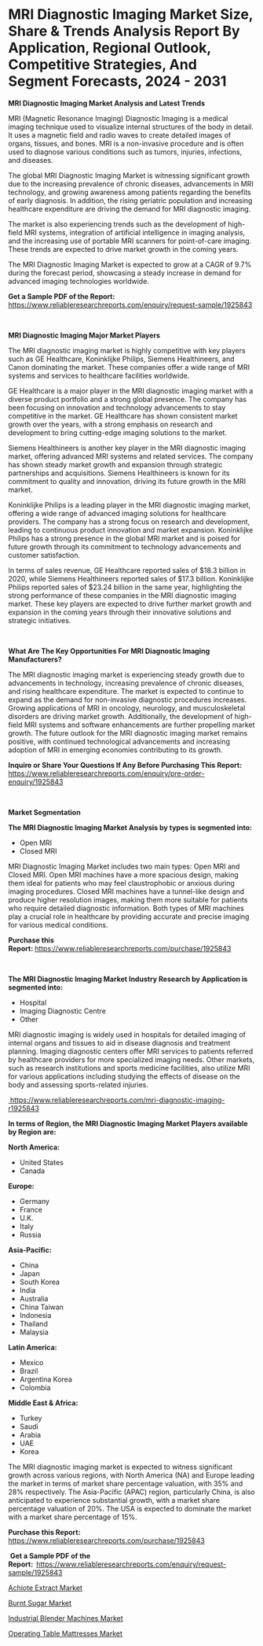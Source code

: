 <p><h1>MRI Diagnostic Imaging Market Size, Share & Trends Analysis Report By Application, Regional Outlook, Competitive Strategies, And Segment Forecasts, 2024 - 2031</h1></p><p><strong>MRI Diagnostic Imaging Market Analysis and Latest Trends</strong></p>
<p><p>MRI (Magnetic Resonance Imaging) Diagnostic Imaging is a medical imaging technique used to visualize internal structures of the body in detail. It uses a magnetic field and radio waves to create detailed images of organs, tissues, and bones. MRI is a non-invasive procedure and is often used to diagnose various conditions such as tumors, injuries, infections, and diseases.</p><p>The global MRI Diagnostic Imaging Market is witnessing significant growth due to the increasing prevalence of chronic diseases, advancements in MRI technology, and growing awareness among patients regarding the benefits of early diagnosis. In addition, the rising geriatric population and increasing healthcare expenditure are driving the demand for MRI diagnostic imaging.</p><p>The market is also experiencing trends such as the development of high-field MRI systems, integration of artificial intelligence in imaging analysis, and the increasing use of portable MRI scanners for point-of-care imaging. These trends are expected to drive market growth in the coming years.</p><p>The MRI Diagnostic Imaging Market is expected to grow at a CAGR of 9.7% during the forecast period, showcasing a steady increase in demand for advanced imaging technologies worldwide.</p></p>
<p><strong>Get a Sample PDF of the Report:&nbsp;</strong> <a href="https://www.reliableresearchreports.com/enquiry/request-sample/1925843">https://www.reliableresearchreports.com/enquiry/request-sample/1925843</a></p>
<p>&nbsp;</p>
<p><strong>MRI Diagnostic Imaging Major Market Players</strong></p>
<p><p>The MRI diagnostic imaging market is highly competitive with key players such as GE Healthcare, Koninklijke Philips, Siemens Healthineers, and Canon dominating the market. These companies offer a wide range of MRI systems and services to healthcare facilities worldwide.</p><p>GE Healthcare is a major player in the MRI diagnostic imaging market with a diverse product portfolio and a strong global presence. The company has been focusing on innovation and technology advancements to stay competitive in the market. GE Healthcare has shown consistent market growth over the years, with a strong emphasis on research and development to bring cutting-edge imaging solutions to the market.</p><p>Siemens Healthineers is another key player in the MRI diagnostic imaging market, offering advanced MRI systems and related services. The company has shown steady market growth and expansion through strategic partnerships and acquisitions. Siemens Healthineers is known for its commitment to quality and innovation, driving its future growth in the MRI market.</p><p>Koninklijke Philips is a leading player in the MRI diagnostic imaging market, offering a wide range of advanced imaging solutions for healthcare providers. The company has a strong focus on research and development, leading to continuous product innovation and market expansion. Koninklijke Philips has a strong presence in the global MRI market and is poised for future growth through its commitment to technology advancements and customer satisfaction.</p><p>In terms of sales revenue, GE Healthcare reported sales of $18.3 billion in 2020, while Siemens Healthineers reported sales of $17.3 billion. Koninklijke Philips reported sales of $23.24 billion in the same year, highlighting the strong performance of these companies in the MRI diagnostic imaging market. These key players are expected to drive further market growth and expansion in the coming years through their innovative solutions and strategic initiatives.</p></p>
<p>&nbsp;</p>
<p><strong>What Are The Key Opportunities For MRI Diagnostic Imaging Manufacturers?</strong></p>
<p><p>The MRI diagnostic imaging market is experiencing steady growth due to advancements in technology, increasing prevalence of chronic diseases, and rising healthcare expenditure. The market is expected to continue to expand as the demand for non-invasive diagnostic procedures increases. Growing applications of MRI in oncology, neurology, and musculoskeletal disorders are driving market growth. Additionally, the development of high-field MRI systems and software enhancements are further propelling market growth. The future outlook for the MRI diagnostic imaging market remains positive, with continued technological advancements and increasing adoption of MRI in emerging economies contributing to its growth.</p></p>
<p><strong>Inquire or Share Your Questions If Any Before Purchasing This Report:</strong> <a href="https://www.reliableresearchreports.com/enquiry/pre-order-enquiry/1925843">https://www.reliableresearchreports.com/enquiry/pre-order-enquiry/1925843</a></p>
<p>&nbsp;</p>
<p><strong>Market Segmentation</strong></p>
<p><strong>The MRI Diagnostic Imaging Market Analysis by types is segmented into:</strong></p>
<p><ul><li>Open MRI</li><li>Closed MRI</li></ul></p>
<p><p>MRI Diagnostic Imaging Market includes two main types: Open MRI and Closed MRI. Open MRI machines have a more spacious design, making them ideal for patients who may feel claustrophobic or anxious during imaging procedures. Closed MRI machines have a tunnel-like design and produce higher resolution images, making them more suitable for patients who require detailed diagnostic information. Both types of MRI machines play a crucial role in healthcare by providing accurate and precise imaging for various medical conditions.</p></p>
<p><strong>Purchase this Report:&nbsp;</strong><a href="https://www.reliableresearchreports.com/purchase/1925843">https://www.reliableresearchreports.com/purchase/1925843</a></p>
<p>&nbsp;</p>
<p><strong>The MRI Diagnostic Imaging Market Industry Research by Application is segmented into:</strong></p>
<p><ul><li>Hospital</li><li>Imaging Diagnostic Centre</li><li>Other</li></ul></p>
<p><p>MRI diagnostic imaging is widely used in hospitals for detailed imaging of internal organs and tissues to aid in disease diagnosis and treatment planning. Imaging diagnostic centers offer MRI services to patients referred by healthcare providers for more specialized imaging needs. Other markets, such as research institutions and sports medicine facilities, also utilize MRI for various applications including studying the effects of disease on the body and assessing sports-related injuries.</p></p>
<p><a href="https://www.reliableresearchreports.com/mri-diagnostic-imaging-r1925843">&nbsp;https://www.reliableresearchreports.com/mri-diagnostic-imaging-r1925843</a></p>
<p><strong>In terms of Region, the MRI Diagnostic Imaging Market Players available by Region are:</strong></p>
<p>
    <p> <strong> North America: </strong>
        <ul>
            <li>United States</li>
            <li>Canada</li>
        </ul>
        </p> 
    <p> <strong> Europe: </strong>
        <ul>
            <li>Germany</li>
            <li>France</li>
            <li>U.K.</li>
            <li>Italy</li>
            <li>Russia</li>
        </ul>
        </p> 
    <p> <strong> Asia-Pacific: </strong>
        <ul>
            <li>China</li>
            <li>Japan</li>
            <li>South Korea</li>
            <li>India</li>
            <li>Australia</li>
            <li>China Taiwan</li>
            <li>Indonesia</li>
            <li>Thailand</li>
            <li>Malaysia</li>
        </ul>
        </p> 
    <p> <strong> Latin America: </strong>
        <ul>
            <li>Mexico</li>
            <li>Brazil</li>
            <li>Argentina Korea</li>
            <li>Colombia</li>
        </ul>
        </p> 
    <p> <strong> Middle East & Africa: </strong>
        <ul>
            <li>Turkey</li>
            <li>Saudi</li>
            <li>Arabia</li>
            <li>UAE</li>
            <li>Korea</li>
        </ul>
    </p>
    </p>
<p><p>The MRI diagnostic imaging market is expected to witness significant growth across various regions, with North America (NA) and Europe leading the market in terms of market share percentage valuation, with 35% and 28% respectively. The Asia-Pacific (APAC) region, particularly China, is also anticipated to experience substantial growth, with a market share percentage valuation of 20%. The USA is expected to dominate the market with a market share percentage of 15%.</p></p>
<p><strong>Purchase this Report: </strong><a href="https://www.reliableresearchreports.com/purchase/1925843">https://www.reliableresearchreports.com/purchase/1925843</a></p>
<p>&nbsp;<strong>Get a Sample PDF of the Report:&nbsp;&nbsp;</strong><a href="https://www.reliableresearchreports.com/enquiry/request-sample/1925843">https://www.reliableresearchreports.com/enquiry/request-sample/1925843</a></p>
<p><strong></strong></p>
<p><p><a href="https://github.com/fxdvmliw90/Market-Research-Report-List-1/blob/main/achiote-extract-market.md">Achiote Extract Market</a></p><p><a href="https://github.com/eeenafisainka/Market-Research-Report-List-1/blob/main/burnt-sugar-market.md">Burnt Sugar Market</a></p><p><a href="https://medium.com/@madw10245644/global-industrial-blender-machines-market-share-and-growth-opportunities-and-market-size-growing-a4d666203ea4">Industrial Blender Machines Market</a></p><p><a href="https://medium.com/@eliasman59/operating-table-mattresses-market-size-is-growing-at-cagr-of-10-7-d59a04169a4a">Operating Table Mattresses Market</a></p></p>